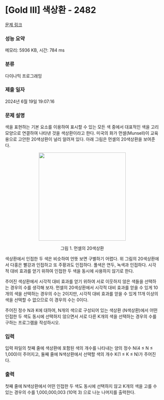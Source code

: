 # [Gold III] 색상환 - 2482 

[문제 링크](https://www.acmicpc.net/problem/2482) 

### 성능 요약

메모리: 5936 KB, 시간: 784 ms

### 분류

다이나믹 프로그래밍

### 제출 일자

2024년 6월 19일 19:07:16

### 문제 설명

<p>색을 표현하는 기본 요소를 이용하여 표시할 수 있는 모든 색 중에서 대표적인 색을 고리 모양으로 연결하여 나타낸 것을 색상환이라고 한다. 미국의 화가 먼셀(Munsell)이 교육용으로 고안한 20색상환이 널리 알려져 있다. 아래 그림은 먼셀의 20색상환을 보여준다.</p>

<p style="text-align: center;"><img alt="" src="https://upload.acmicpc.net/069ffaec-e512-4352-bbc4-5ed9a20851ee/-/preview/" style="width: 284px; height: 287px;"></p>

<p style="text-align: center;">그림 1. 먼셀의 20색상환</p>

<p>색상환에서 인접한 두 색은 비슷하여 언뜻 보면 구별하기 어렵다. 위 그림의 20색상환에서 다홍은 빨강과 인접하고 또 주황과도 인접하다. 풀색은 연두, 녹색과 인접하다. 시각적 대비 효과를 얻기 위하여 인접한 두 색을 동시에 사용하지 않기로 한다.</p>

<p>주어진 색상환에서 시각적 대비 효과를 얻기 위하여 서로 이웃하지 않은 색들을 선택하는 경우의 수를 생각해 보자.  먼셀의 20색상환에서 시각적 대비 효과를 얻을 수 있게 10개의 색을 선택하는 경우의 수는 2이지만, 시각적 대비 효과를 얻을 수 있게 11개 이상의 색을 선택할 수 없으므로 이 경우의 수는 0이다.</p>

<p>주어진 정수 N과 K에 대하여, N개의 색으로 구성되어 있는 색상환 (N색상환)에서 어떤 인접한 두 색도 동시에 선택하지 않으면서 서로 다른 K개의 색을 선택하는 경우의 수를 구하는 프로그램을 작성하시오.</p>

### 입력 

 <p>입력 파일의 첫째 줄에 색상환에 포함된 색의 개수를 나타내는 양의 정수 N(4 ≤ N ≤ 1,000)이 주어지고, 둘째 줄에 N색상환에서 선택할 색의 개수 K(1 ≤ K ≤ N)가 주어진다. </p>

### 출력 

 <p>첫째 줄에 N색상환에서 어떤 인접한 두 색도 동시에 선택하지 않고 K개의 색을 고를 수 있는 경우의 수를 1,000,000,003 (10억 3) 으로 나눈 나머지를 출력한다.</p>

